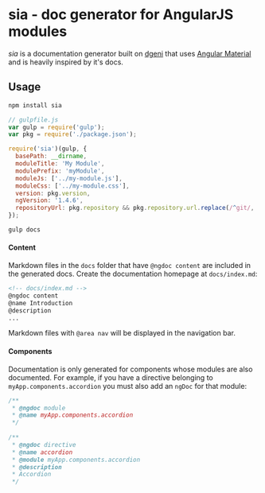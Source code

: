 # sia - doc generator for AngularJS modules

_sia_ is a documentation generator built on [dgeni] that uses [Angular Material] and is heavily inspired by it's docs.

## Usage

```sh
npm install sia
```

```js
// gulpfile.js
var gulp = require('gulp');
var pkg = require('./package.json');

require('sia')(gulp, {
  basePath: __dirname,
  moduleTitle: 'My Module',
  modulePrefix: 'myModule',
  moduleJs: ['../my-module.js'],
  moduleCss: ['../my-module.css'],
  version: pkg.version,
  ngVersion: '1.4.6',
  repositoryUrl: pkg.repository && pkg.repository.url.replace(/^git/, 'https').replace(/(\.git)?\/?$/,'')
});
```

```sh
gulp docs
```

#### Content

Markdown files in the `docs` folder that have `@ngdoc content` are included in the generated docs. Create the
documentation homepage at `docs/index.md`:

```html
<!-- docs/index.md -->
@ngdoc content
@name Introduction
@description
...
```

Markdown files with `@area nav` will be displayed in the navigation bar.

#### Components

Documentation is only generated for components whose modules are also documented.  For example, if you have a directive
belonging to `myApp.components.accordion` you must also add an `ngDoc` for that module:

```js
/**
 * @ngdoc module
 * @name myApp.components.accordion
 */
 
/**
 * @ngdoc directive
 * @name accordion
 * @module myApp.components.accordion
 * @description
 * Accordion
 */
 ```

[dgeni]: https://github.com/angular/dgeni
[Angular Material]: https://material.angularjs.org/